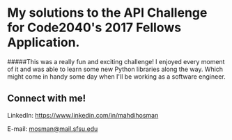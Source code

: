 # My solutions to the API Challenge for Code2040's 2017 Fellows Application.

#####This was a really fun and exciting challenge! I enjoyed every moment of it and was able to learn some new Python libraries along the way. Which might come in handy some day when I'll be working as a software engineer.

## Connect with me!

LinkedIn: https://www.linkedin.com/in/mahdihosman

E-mail: mosman@mail.sfsu.edu

